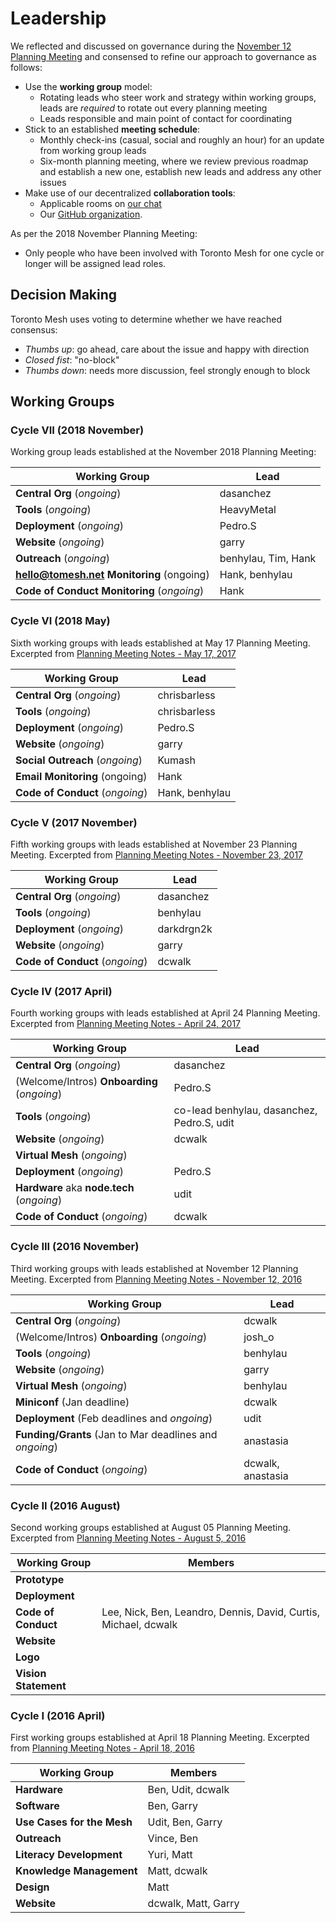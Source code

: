 # Leadership

We reflected and discussed on governance during the [November 12 Planning Meeting](https://github.com/tomeshnet/documents/blob/master/meeting_notes/20161112_planning-meeting-notes.md) and consensed to refine our approach to governance as follows:

- Use the **working group** model:
  - Rotating leads who steer work and strategy within working groups, leads are _required_ to rotate out every planning meeting
  - Leads responsible and main point of contact for coordinating
- Stick to an established **meeting schedule**:
  - Monthly check-ins (casual, social and roughly an hour) for an update from working group leads
  - Six-month planning meeting, where we review previous roadmap and establish a new one, establish new leads and address any other issues
- Make use of our decentralized **collaboration tools**:
  - Applicable rooms on [our chat](https://chat.tomesh.net/)
  - Our [GitHub organization](https://github.com/tomeshnet).

As per the 2018 November Planning Meeting:

- Only people who have been involved with Toronto Mesh for one cycle or longer will be assigned lead roles.

## Decision Making

Toronto Mesh uses voting to determine whether we have reached consensus:

- _Thumbs up_: go ahead, care about the issue and happy with direction
- _Closed fist_: "no-block"
- _Thumbs down_: needs more discussion, feel strongly enough to block

## Working Groups

### Cycle VII (2018 November)

Working group leads established at the November 2018 Planning Meeting:

| Working Group | Lead |
| --- | --- |
| **Central Org** (_ongoing_) | dasanchez |
| **Tools** (_ongoing_) | HeavyMetal |
| **Deployment** (_ongoing_) | Pedro.S |
| **Website** (_ongoing_) | garry |
| **Outreach** (_ongoing_) | benhylau, Tim, Hank |
| **hello@tomesh.net Monitoring** (ongoing) | Hank, benhylau |
| **Code of Conduct Monitoring** (_ongoing_) | Hank |

### Cycle VI (2018 May)

Sixth working groups with leads established at May 17 Planning Meeting.
Excerpted from [Planning Meeting Notes - May 17, 2017](https://github.com/tomeshnet/documents/blob/master/meeting_notes/20180517_planning-meeting-notes.md)

| Working Group | Lead |
| --- | --- |
| **Central Org** (_ongoing_) | chrisbarless |
| **Tools** (_ongoing_) | chrisbarless |
| **Deployment** (_ongoing_) | Pedro.S |
| **Website** (_ongoing_) | garry |
| **Social Outreach** (_ongoing_) | Kumash |
| **Email Monitoring** (ongoing) | Hank |
| **Code of Conduct** (_ongoing_) | Hank, benhylau |

### Cycle V (2017 November)

Fifth working groups with leads established at November 23 Planning Meeting.
Excerpted from [Planning Meeting Notes - November 23, 2017](https://github.com/tomeshnet/documents/blob/master/meeting_notes/20171123_planning-meeting-notes.md)

| Working Group | Lead |
| --- | --- |
| **Central Org** (_ongoing_) | dasanchez |
| **Tools** (_ongoing_) | benhylau |
| **Deployment** (_ongoing_) | darkdrgn2k |
| **Website** (_ongoing_) | garry |
| **Code of Conduct** (_ongoing_) | dcwalk |

### Cycle IV (2017 April)

Fourth working groups with leads established at April 24 Planning Meeting.
Excerpted from [Planning Meeting Notes - April 24, 2017](https://github.com/tomeshnet/documents/blob/master/meeting_notes/20170424_planning-meeting-notes.md)

| Working Group | Lead |
| --- | --- |
| **Central Org** (_ongoing_) | dasanchez |
| (Welcome/Intros) **Onboarding** (_ongoing_) | Pedro.S |
| **Tools** (_ongoing_) | co-lead benhylau, dasanchez, Pedro.S, udit |
| **Website** (_ongoing_) | dcwalk |
| **Virtual Mesh** (_ongoing_) |  |
| **Deployment** (_ongoing_) | Pedro.S |
| **Hardware** aka **node.tech** (_ongoing_) | udit |
| **Code of Conduct** (_ongoing_) | dcwalk |

### Cycle III (2016 November)

Third working groups with leads established at November 12 Planning Meeting.
Excerpted from [Planning Meeting Notes - November 12, 2016](https://github.com/tomeshnet/documents/blob/master/meeting_notes/20161112_planning-meeting-notes.md)

| Working Group | Lead |
| --- | --- |
| **Central Org** (_ongoing_) | dcwalk |
| (Welcome/Intros) **Onboarding** (_ongoing_) | josh_o |
| **Tools** (_ongoing_) | benhylau |
| **Website** (_ongoing_) | garry |
| **Virtual Mesh** (_ongoing_) | benhylau |
| **Miniconf** (Jan deadline) | dcwalk |
| **Deployment** (Feb deadlines and _ongoing_) | udit |
| **Funding/Grants** (Jan to Mar deadlines and _ongoing_) | anastasia |
| **Code of Conduct** (_ongoing_) | dcwalk, anastasia |

### Cycle II (2016 August)

Second working groups established at August 05 Planning Meeting.
Excerpted from [Planning Meeting Notes - August 5, 2016](https://github.com/tomeshnet/documents/blob/master/meeting_notes/20160805_planning-meeting-notes.md)

| Working Group | Members |
| --- | --- |
| **Prototype** | |
| **Deployment** | |
| **Code of Conduct** | Lee, Nick, Ben, Leandro, Dennis, David, Curtis, Michael, dcwalk |
| **Website** | |
| **Logo** | |
| **Vision Statement** | |

### Cycle I (2016 April)

First working groups established at April 18 Planning Meeting.
Excerpted from [Planning Meeting Notes - April 18, 2016](https://github.com/tomeshnet/documents/blob/master/meeting_notes/20160418_meeting-notes.md)

| Working Group | Members |
| --- | --- |
| **Hardware** | Ben, Udit, dcwalk |
| **Software** | Ben, Garry |
| **Use Cases for the Mesh** | Udit, Ben, Garry |
| **Outreach** | Vince, Ben |
| **Literacy Development** | Yuri, Matt |
| **Knowledge Management** | Matt, dcwalk |
| **Design** | Matt |
| **Website** | dcwalk, Matt, Garry |
